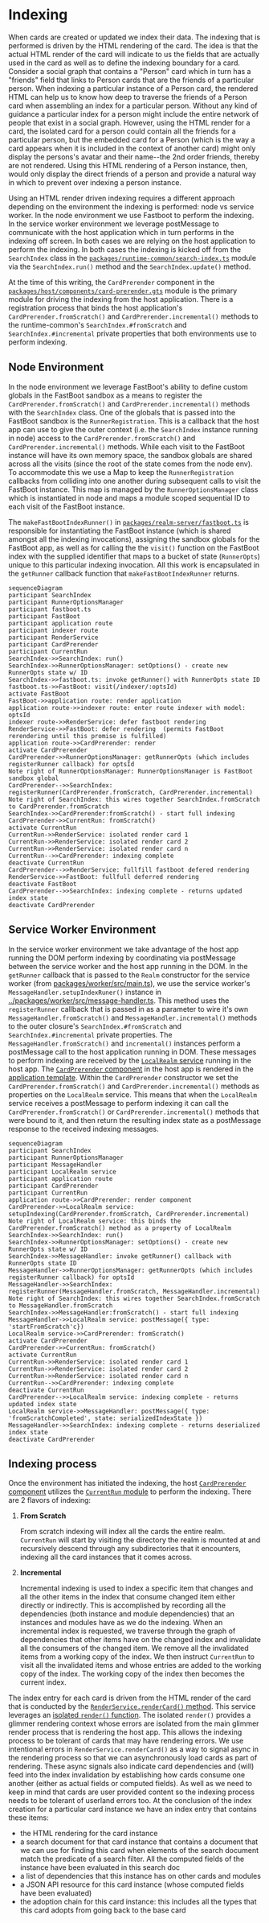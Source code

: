 # Indexing
When cards are created or updated we index their data. The indexing that is performed is driven by the HTML rendering of the card. The idea is that the actual HTML render of the card will indicate to us the fields that are actually used in the card as well as to define the indexing boundary for a card. Consider a social graph that contains a "Person" card which in turn has a "friends" field that links to Person cards that are the friends of a particular person. When indexing a particular instance of a Person card, the rendered HTML can help us to know how deep to traverse the friends of a Person card when assembling an index for a particular person. Without any kind of guidance a particular index for a person might include the entire network of people that exist in a social graph. However, using the HTML render for a card, the isolated card for a person could contain all the friends for a particular person, but the embedded card for a Person (which is the way a card appears when it is included in the context of another card) might only display the persons's avatar and their name--the 2nd order friends, thereby are not rendered. Using this HTML rendering of a Person instance, then, would only display the direct friends of a person and provide a natural way in which to prevent over indexing a person instance.

Using an HTML render driven indexing requires a different approach depending on the environment the indexing is performed: node vs service worker. In the node environment we use Fastboot to perform the indexing. In the service worker environment we leverage postMessage to communicate with the host application which in turn performs in the indexing off screen. In both cases we are relying on the host application to perform the indexing. In both cases the indexing is kicked off from the `SearchIndex` class in the [`packages/runtime-common/search-index.ts`](../packages/runtime-common/search-index.ts) module via the `SearchIndex.run()` method and the `SearchIndex.update()` method.

At the time of this writing, the `CardPrerender` component in the [`packages/host/components/card-prerender.gts`](../packages/host/app/components/card-prerender.gts) module is the primary module for driving the indexing from the host application. There is a registration process that binds the host application's `CardPrerender.fromScratch()` and `CardPrerender.incremental()` methods to the runtime-common's `SearchIndex.#fromScratch` and `SearchIndex.#incremental` private properties that both environments use to perform indexing.

## Node Environment 
In the node environment we leverage FastBoot's ability to define custom globals in the FastBoot sandbox as a means to register the `CardPrerender.fromScratch()` and `CardPrerender.incremental()` methods with the `SearchIndex` class. One of the globals that is passed into the FastBoot sandbox is the `RunnerRegistration`. This is a callback that the host app can use to give the outer context (i.e. the `SearchIndex` instance running in node) access to the `CardPrerender.fromScratch()` and `CardPrerender.incremental()` methods. While each visit to the FastBoot instance will have its own memory space, the sandbox globals are shared across all the visits (since the root of the state comes from the node env). To accommodate this we use a Map to keep the `RunnerRegistration` callbacks from colliding into one another during subsequent calls to visit the FastBoot instance. This map is managed by the `RunnerOptionsManager` class which is instantiated in node and maps a module scoped sequential ID to each visit of the FastBoot instance.

The `makeFastBootIndexRunner()` in [`packages/realm-server/fastboot.ts`](../packages/realm-server/fastboot.ts) is responsible for instantiating the FastBoot instance (which is shared amongst all the indexing invocations), assigning the sandbox globals for the FastBoot app, as well as for calling the the `visit()` function on the FastBoot index with the supplied identifier that maps to a bucket of state (`RunnerOpts`) unique to this particular indexing invocation. All this work is encapsulated in the `getRunner` callback function that `makeFastBootIndexRunner` returns.

```mermaid
sequenceDiagram
participant SearchIndex
participant RunnerOptionsManager
participant fastboot.ts
participant FastBoot
participant application route
participant indexer route
participant RenderService
participant CardPrerender
participant CurrentRun
SearchIndex->>SearchIndex: run()
SearchIndex->>RunnerOptionsManager: setOptions() - create new RunnerOpts state w/ ID
SearchIndex->>fastboot.ts: invoke getRunner() with RunnerOpts state ID
fastboot.ts->>FastBoot: visit(/indexer/:optsId)
activate FastBoot
FastBoot->>application route: render application
application route->>indexer route: enter route indexer with model: optsId
indexer route->>RenderService: defer fastboot rendering
RenderService->>FastBoot: defer rendering  (permits FastBoot rerendering until this promise is fulfilled)
application route->>CardPrerender: render
activate CardPrerender
CardPrerender->>RunnerOptionsManager: getRunnerOpts (which includes registerRunner callback) for optsId
Note right of RunnerOptionsManager: RunnerOptionsManager is FastBoot sandbox global
CardPrerender-->>SearchIndex: registerRunner(CardPrerender.fromScratch, CardPrerender.incremental)
Note right of SearchIndex: this wires together SearchIndex.fromScratch to CardPrerender.fromScratch
SearchIndex->>CardPrerender:fromScratch() - start full indexing
CardPrerender->>CurrentRun: fromScratch()
activate CurrentRun
CurrentRun->>RenderService: isolated render card 1
CurrentRun->>RenderService: isolated render card 2
CurrentRun->>RenderService: isolated render card n
CurrentRun-->>CardPrerender: indexing complete
deactivate CurrentRun
CardPrerender-->>RenderService: fullfill fastboot defered rendering
RenderService->>FastBoot: fullfull deferred rendering
deactivate FastBoot
CardPrerender-->>SearchIndex: indexing complete - returns updated index state
deactivate CardPrerender

```

## Service Worker Environment
In the service worker environment we take advantage of the host app running the DOM perform indexing by coordinating via postMessage between the service worker and the host app running in the DOM. In the `getRunner` callback that is passed to the `Realm` constructor for the service worker (from [packages/worker/src/main.ts](../packages/worker/src/main.ts)), we use the service worker's `MessageHandler.setupIndexRuner()` instance in [../packages/worker/src/message-handler.ts](../packages/worker/src/message-handler.ts). This method uses the `registerRunner` callback that is passed in as a parameter to wire it's own `MessageHandler.fromScratch()` and `MessageHandler.incremental()` methods to the outer closure's `SearchIndex.#fromScratch` and `SearchIndex.#incremental` private properties. The `MessageHandler.fromScratch()` and `incremental()` instances perform a postMessage call to the host application running in DOM. These messages to perform indexing are received by the [`LocalRealm` service](../packages/host/app/services/local-realm.ts) running in the host app. The [`CardPrerender` component](../packages/host/app/components/card-prerender.gts) in the host app is rendered in the [application template](../packages/host/app/templates/application.hbs). Within the `CardPrerender` constructor we set the `CardPrerender.fromScratch()` and `CardPrerender.incremental()` methods as properties on the `LocalRealm` service. This means that when the `LocalRealm` service receives a postMessage to perform indexing it can call the `CardPrerender.fromScratch()` or `CardPrerender.incremental()` methods that were bound to it, and then return the resulting index state as a postMessage response to the received indexing messages.

```mermaid
sequenceDiagram
participant SearchIndex
participant RunnerOptionsManager
participant MessageHandler
participant LocalRealm service
participant application route
participant CardPrerender
participant CurrentRun
application route->>CardPrerender: render component
CardPrerender->>LocalRealm service: setupIndexing(CardPrerender.fromScratch, CardPrerender.incremental)
Note right of LocalRealm service: this binds the CardPrerender.fromScratch() method as a property of LocalRealm
SearchIndex->>SearchIndex: run()
SearchIndex->>RunnerOptionsManager: setOptions() - create new RunnerOpts state w/ ID
SearchIndex->>MessageHandler: invoke getRunner() callback with RunnerOpts state ID
MessageHandler->>RunnerOptionsManager: getRunnerOpts (which includes registerRunner callback) for optsId
MessageHandler->>SearchIndex: registerRunner(MessageHandler.fromScratch, MessageHandler.incremental)
Note right of SearchIndex: this wires together SearchIndex.fromScratch to MessageHandler.fromScratch
SearchIndex->>MessageHandler:fromScratch() - start full indexing
MessageHandler->>LocalRealm service: postMessage({ type: 'startFromScratch'c})
LocalRealm service->>CardPrerender: fromScratch()
activate CardPrerender
CardPrerender->>CurrentRun: fromScratch()
activate CurrentRun
CurrentRun->>RenderService: isolated render card 1
CurrentRun->>RenderService: isolated render card 2
CurrentRun->>RenderService: isolated render card n
CurrentRun-->>CardPrerender: indexing complete
deactivate CurrentRun
CardPrerender-->>LocalRealm service: indexing complete - returns updated index state
LocalRealm service->>MessageHandler: postMessage({ type: 'fromScratchCompleted', state: serializedIndexState })
MessageHandler->>SearchIndex: indexing complete - returns deserialized index state
deactivate CardPrerender

```


## Indexing process
Once the environment has initiated the indexing, the host [`CardPrerender` component](../packages/host/app/components/card-prerender.gts) utilizes the [`CurrentRun` module](../packages/host/app/lib/current-run.ts) to perform the indexing. There are 2 flavors of indexing:
1. **From Scratch**

    From scratch indexing will index all the cards the entire realm. `CurrentRun` will start by visiting the directory the realm is mounted at and recursively descend through any subdirectories that it encounters, indexing all the card instances that it comes across.
   
2. **Incremental**

    Incremental indexing is used to index a specific item that changes and all the other items in the index that consume changed item either directly or indirectly. This is accomplished by recording all the dependencies (both instance and module dependencies) that an instances and modules have as we do the indexing. When an incremental index is requested, we traverse through the graph of dependencies that other items have on the changed index and invalidate all the consumers of the changed item. We remove all the invalidated items from a working copy of the index. We then instruct `CurrentRun` to visit all the invalidated items and whose entries are added to the working copy of the index. The working copy of the index then becomes the current index.

The index entry for each card is driven from the HTML render of the card that is conducted by the [`RenderService.renderCard()` method](../packages/host/app/services/render-service.ts). This service leverages an [isolated `render()` function](../packages/host/app/lib/isolated-render.gts). The isolated `render()` provides a glimmer rendering context whose errors are isolated from the main glimmer render process that is rendering the host app. This allows the indexing process to be tolerant of cards that may have rendering errors. We use intentional errors in `RenderService.renderCard()` as a way to signal async in the rendering process so that we can asynchronously load cards as part of rendering. These async signals also indicate card dependencies and (will) feed into the index invalidation by establishing how cards consume one another (either as actual fields or computed fields). As well as we need to keep in mind that cards are user provided content so the indexing process needs to be tolerant of userland errors too. At the conclusion of the index creation for a particular card instance we have an index entry that contains these items:
*  the HTML rendering for the card instance
*  a search document for that card instance that contains a document that we can use for finding this card when elements of the search document match the predicate of a search filter. All the computed fields of the instance have been evaluated in this search doc
*  a list of dependencies that this instance has on other cards and modules
*  a JSON API resource for this card instance (whose computed fields have been evaluated)
* the adoption chain for this card instance: this includes all the types that this card adopts from going back to the base card